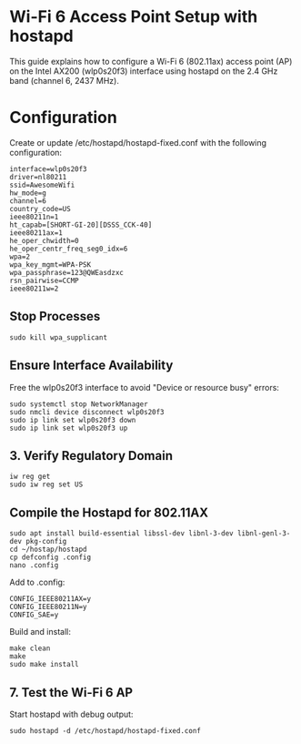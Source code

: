 # Wi-Fi 6 Access Point Setup with hostapd
This guide explains how to configure a Wi-Fi 6 (802.11ax) access point (AP) on the Intel AX200 (wlp0s20f3) interface using hostapd on the 2.4 GHz band (channel 6, 2437 MHz).

# Configuration
Create or update /etc/hostapd/hostapd-fixed.conf with the following configuration:
```
interface=wlp0s20f3
driver=nl80211
ssid=AwesomeWifi
hw_mode=g
channel=6
country_code=US
ieee80211n=1
ht_capab=[SHORT-GI-20][DSSS_CCK-40]
ieee80211ax=1
he_oper_chwidth=0
he_oper_centr_freq_seg0_idx=6
wpa=2
wpa_key_mgmt=WPA-PSK
wpa_passphrase=123@QWEasdzxc
rsn_pairwise=CCMP
ieee80211w=2
```
<h2> Stop Processes </h2>

```
sudo kill wpa_supplicant
```
<h2>Ensure Interface Availability</h2>
Free the wlp0s20f3 interface to avoid "Device or resource busy" errors:

```
sudo systemctl stop NetworkManager
sudo nmcli device disconnect wlp0s20f3
sudo ip link set wlp0s20f3 down
sudo ip link set wlp0s20f3 up
```
<h2>3. Verify Regulatory Domain</h2>


```
iw reg get
sudo iw reg set US
```

<h2>Compile the Hostapd for 802.11AX</h2>

```
sudo apt install build-essential libssl-dev libnl-3-dev libnl-genl-3-dev pkg-config
cd ~/hostap/hostapd
cp defconfig .config
nano .config
```

Add to .config:

```
CONFIG_IEEE80211AX=y
CONFIG_IEEE80211N=y
CONFIG_SAE=y
```
Build and install:

```
make clean
make
sudo make install
```
<h2>7. Test the Wi-Fi 6 AP</h2>

Start hostapd with debug output:

```
sudo hostapd -d /etc/hostapd/hostapd-fixed.conf
```
